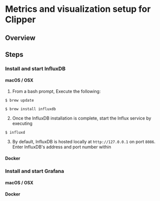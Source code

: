 # Metrics and visualization setup for Clipper

## Overview

## Steps

### Install and start InfluxDB

#### macOS / OSX
1. From a bash prompt, Execute the following:

  `$ brew update`

   `$ brew install influxdb`
   
2. Once the InfluxDB installation is complete, start the Influx service by executing

  `$ influxd`
  
3. By default, InfluxDB is hosted locally at `http://127.0.0.1` on port `8086`. Enter InfluxDB's address and port number
within

#### Docker

### Install and start Grafana

#### macOS / OSX

#### Docker

### 
